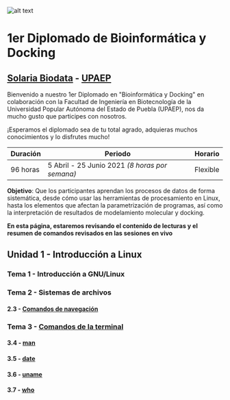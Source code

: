 ![alt text](https://solariabiodata.com.mx/images/solaria_banner.png "Soluciones de Siguiente Generación")
# 1er Diplomado de Bioinformática y Docking
## [Solaria Biodata](https://solariabiodata.com.mx/) - [UPAEP](https://upaep.mx/)

Bienvenido a nuestro 1er Diplomado en "Bioinformática y Docking" en colaboración con la Facultad de Ingeniería en Biotecnología de la Universidad Popular Autónoma del Estado de Puebla (UPAEP), nos da mucho gusto que participes con nosotros. 

¡Esperamos el diplomado sea de tu total agrado, adquieras muchos conocimientos y lo disfrutes mucho!

|Duración| Periodo | Horario |
|-|-|-|
| 96 horas | 5 Abril - 25 Junio 2021 _(8 horas por semana)_ | Flexible |


**Objetivo**: Que los participantes aprendan los procesos de datos de forma sistemática, desde cómo usar las herramientas de procesamiento en Linux, hasta los elementos que afectan la parametrización de programas, así como la interpretación de resultados de modelamiento molecular y docking.

**En esta página, estaremos revisando el contenido de lecturas y el resumen de comandos revisados en las sesiones en vivo**

## Unidad 1 - Introducción a Linux

### Tema 1 - Introducción a GNU/Linux

### Tema 2 - Sistemas de archivos

#### 2.3 - [Comandos de navegación](./modulo01_linux/comandosNavegacion)

### Tema 3 - [Comandos de la terminal](./modulo01_linux/comandosTerminal)

#### 3.4 - [man](./modulo01_linux/comandosTerminal#34---man)

#### 3.5 - [date](./modulo01_linux/comandosTerminal#35---date)

#### 3.6 - [uname](./modulo01_linux/comandosTerminal#36---uname)

#### 3.7 - [who](./modulo01_linux/comandosTerminal#37---who)






